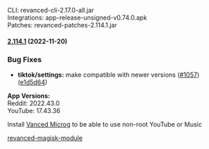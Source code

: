 CLI: revanced-cli-2.17.0-all.jar  
Integrations: app-release-unsigned-v0.74.0.apk  
Patches: revanced-patches-2.114.1.jar  

#### [2.114.1](https://github.com/revanced/revanced-patches/compare/v2.114.0...v2.114.1) (2022-11-20)
### Bug Fixes
* **tiktok/settings:** make compatible with newer versions ([#1057](https://github.com/revanced/revanced-patches/issues/1057)) ([e1d5d64](https://github.com/revanced/revanced-patches/commit/e1d5d6492ed660f43c87c796a59e766ea6b8ead0))

  
**App Versions:**  
Reddit: 2022.43.0  
YouTube: 17.43.36  

Install [Vanced Microg](https://github.com/TeamVanced/VancedMicroG/releases) to be able to use non-root YouTube or Music  

[revanced-magisk-module](https://github.com/j-hc/revanced-magisk-module)  
